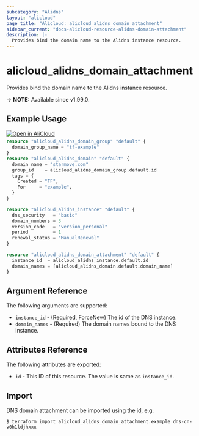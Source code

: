 ```yaml
---
subcategory: "Alidns"
layout: "alicloud"
page_title: "Alicloud: alicloud_alidns_domain_attachment"
sidebar_current: "docs-alicloud-resource-alidns-domain-attachment"
description: |-
  Provides bind the domain name to the Alidns instance resource.
---
```


# alicloud_alidns_domain_attachment

Provides bind the domain name to the Alidns instance resource.

-> **NOTE:** Available since v1.99.0.

## Example Usage

<div style="display: block;margin-bottom: 40px;"><div class="oics-button" style="float: right;position: absolute;margin-bottom: 10px;">
  <a href="https://api.aliyun.com/api-tools/terraform?resource=alicloud_alidns_domain_attachment&exampleId=e14db959-f1fa-2e75-dfc2-433b7b48d98b3f2729cb&activeTab=example&spm=docs.r.alidns_domain_attachment.0.e14db959f1&intl_lang=EN_US" target="_blank">
    <img alt="Open in AliCloud" src="https://img.alicdn.com/imgextra/i1/O1CN01hjjqXv1uYUlY56FyX_!!6000000006049-55-tps-254-36.svg" style="max-height: 44px; max-width: 100%;">
  </a>
</div></div>

```terraform
resource "alicloud_alidns_domain_group" "default" {
  domain_group_name = "tf-example"
}
resource "alicloud_alidns_domain" "default" {
  domain_name = "starmove.com"
  group_id    = alicloud_alidns_domain_group.default.id
  tags = {
    Created = "TF",
    For     = "example",
  }
}

resource "alicloud_alidns_instance" "default" {
  dns_security   = "basic"
  domain_numbers = 3
  version_code   = "version_personal"
  period         = 1
  renewal_status = "ManualRenewal"
}

resource "alicloud_alidns_domain_attachment" "default" {
  instance_id  = alicloud_alidns_instance.default.id
  domain_names = [alicloud_alidns_domain.default.domain_name]
}
```
## Argument Reference

The following arguments are supported:

* `instance_id` - (Required, ForceNew) The id of the DNS instance.
* `domain_names` - (Required) The domain names bound to the DNS instance.

## Attributes Reference

The following attributes are exported:

* `id` - This ID of this resource. The value is same as `instance_id`. 

## Import

DNS domain attachment can be imported using the id, e.g.

```shell
$ terraform import alicloud_alidns_domain_attachment.example dns-cn-v0h1ldjhxxx
```
